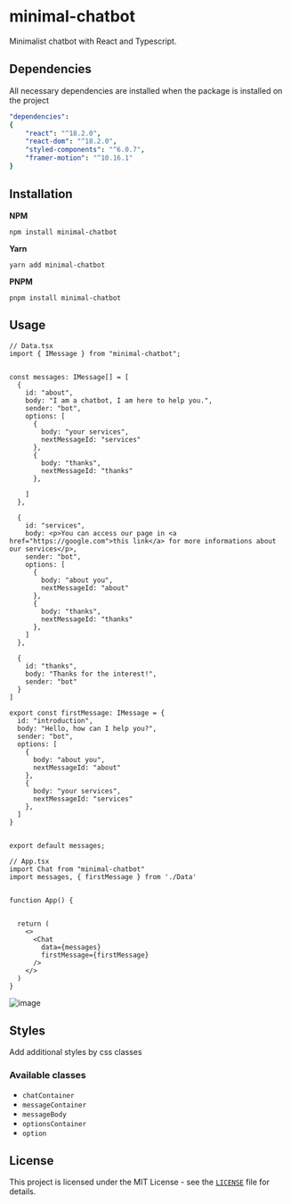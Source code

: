 # minimal-chatbot

Minimalist chatbot with React and Typescript.

## Dependencies

All necessary dependencies are installed when the package is installed on the project

```yaml
"dependencies":
{
    "react": "^18.2.0",
    "react-dom": "^18.2.0",
    "styled-components": "^6.0.7",
    "framer-motion": "^10.16.1"
}
```

## Installation

**NPM**
```
npm install minimal-chatbot
```

**Yarn**
```
yarn add minimal-chatbot
```

**PNPM**
```
pnpm install minimal-chatbot
```

## Usage

```tsx
// Data.tsx
import { IMessage } from "minimal-chatbot";


const messages: IMessage[] = [
  {
    id: "about",
    body: "I am a chatbot, I am here to help you.",
    sender: "bot",
    options: [
      {
        body: "your services",
        nextMessageId: "services"
      },
      {
        body: "thanks",
        nextMessageId: "thanks"
      },

    ]
  },

  {
    id: "services",
    body: <p>You can access our page in <a href="https://google.com">this link</a> for more informations about our services</p>,
    sender: "bot",
    options: [
      {
        body: "about you",
        nextMessageId: "about"
      },
      {
        body: "thanks",
        nextMessageId: "thanks"
      },
    ]
  },

  {
    id: "thanks",
    body: "Thanks for the interest!",
    sender: "bot"
  }
]

export const firstMessage: IMessage = {
  id: "introduction",
  body: "Hello, how can I help you?",
  sender: "bot",
  options: [
    {
      body: "about you",
      nextMessageId: "about"
    },
    {
      body: "your services",
      nextMessageId: "services"
    },
  ]
}


export default messages;
```

```tsx
// App.tsx
import Chat from "minimal-chatbot"
import messages, { firstMessage } from './Data'


function App() {


  return (
    <>
      <Chat
        data={messages}
        firstMessage={firstMessage}
      />
    </>
  )
}
```

![image](https://github.com/leeool/minimal-chatbot/assets/100002048/2052e628-6f80-44c1-a1e9-813ac895a971)

## Styles

Add additional styles by css classes

### Available classes

- `chatContainer`
- `messageContainer`
- `messageBody`
- `optionsContainer`
- `option`

## License

This project is licensed under the MIT License - see the [`LICENSE`](LICENSE) file for details.

